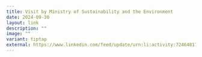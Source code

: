 ```yaml
---
title: Visit by Ministry of Sustainability and the Environment
date: 2024-09-30
layout: link
description: ""
image: ""
variant: tiptap
external: https://www.linkedin.com/feed/update/urn:li:activity:7246481769661677569
---
```

